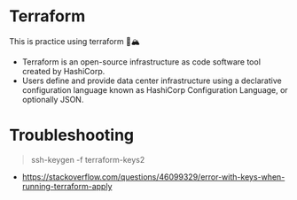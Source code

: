 # Terraform
 This is practice using terraform 🌳🏔


- Terraform is an open-source infrastructure as code software tool created by HashiCorp.
- Users define and provide data center infrastructure using a declarative configuration language known as HashiCorp Configuration Language, or optionally JSON.



# Troubleshooting
 > ssh-keygen -f terraform-keys2
 - https://stackoverflow.com/questions/46099329/error-with-keys-when-running-terraform-apply
